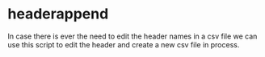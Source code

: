 # headerappend
In case there is ever the need to edit the header names in a csv file we can use this script to edit the header and create a new csv file in process.
